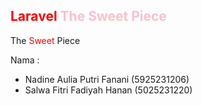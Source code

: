 <head>
    <meta name='keywords' content='php, laravel, cake, shop'>
</head>

## <span style='color:red;'>Laravel</span> <span style='color:pink;'>The Sweet Piece</span>

The <span style='color:red;'>Sweet</span> Piece


Nama :
- Nadine Aulia Putri Fanani (5925231206)
- Salwa Fitri Fadiyah Hanan	(5025231220)

